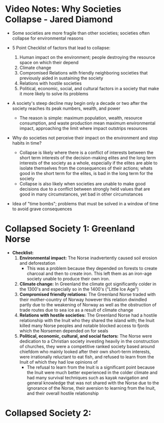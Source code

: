 # Video Notes: Why Societies Collapse - Jared Diamond
- Some societies are more fragile than other societies; societies often collapse for environmental reasons

- 5 Point Checklist of factors that lead to collapse:
	1. Human impact on the environment; people destroying the resource space on which their depend
	2. Climate change
	3. Compromised Relations with friendly neighboring societies that previously aided in sustaining the society
	4. Relations with hostile societies
	5. Political, economic, social, and cultural factors in a society that make it more likely to solve its problems

- A society's steep decline may begin only a decade or two after the society reaches its peak numbers, wealth, and power
	- The reason is simple: maximum population, wealth, resource consumption, and waste production mean maximum environmental impact, approaching the limit where impact outstrips resources

- Why do societies not perceive their impact on the environment and stop habits in time?
	- Collapse is likely where there is a conflict of interests between the short term interests of the decision-making elites and the long term interests of the society as a whole, especially if the elites are able to isolate themselves from the consequences of their actions; whats good in the short term for the elites, is bad in the long term for the society
	- Collapse is also likely when societies are unable to make good decisions due to a conflict between strongly held values that are good in many circumstances, yet bad in other circumstances

- Idea of "time bombs"; problems that must be solved in a window of time to avoid grave consequences

# Collapsed Society 1: Greenland Norse
- **Checklist:**
	1. **Environmental impact:** The Norse inadvertently caused soil erosion and deforestation
		- This was a problem because they depended on forests to create charcoal and then to create iron. This left them as an iron-age society unable to produce their own iron.
	2. **Climate change:** In Greenland the climate got significantly colder in the 1300's and especially so in the 1400's ("Little Ice Age")
	3. **Compromised friendly relations:** The Greenland Norse traded with their mother-country of Norway however this relation dwindled partly due to the weakening of Norway as well as the obstruction of trade routes due to sea ice as a result of climate change
	4. **Relations with hostile societies:** The Greenland Norse had a hostile relationship with the Inuit who they shared the island with; the Inuit killed many Norse peoples and notable blocked access to fjords which the Norsemen depended on for seals
	5. **Political, economic, cultural, and social factors:** The Norse were dedication to a Christian society investing heavily in the construction of churches, they were a competitive ranked society based around chiefdom who mainly looked after their own short-term interests, were irrationally reluctant to eat fish, and refused to learn from the Inuit of which they had low opinions of
		- The refusal to learn from the Inuit is a significant point because the Inuit were much better experienced in the colder climate and had many survival techniques such as kayak navigation and general knowledge that was not shared with the Norse due to the ignorance of the Norse, their aversion to learning from the Inuit, and their overall hostile relationship

# Collapsed Society 2: